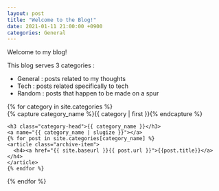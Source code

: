 ```yaml
---
layout: post
title: "Welcome to the Blog!"
date: 2021-01-11 21:00:00 +0900
categories: General
---
```


Welcome to my blog!

This blog serves 3 categories :
- General : posts related to my thoughts
- Tech : posts related specifically to tech
- Random : posts that happen to be made on a spur

<div id="archives">
{% for category in site.categories %}
  <div class="archive-group">
    {% capture category_name %}{{ category | first }}{% endcapture %}
    <div id="#{{ category_name | slugize }}"></div>
    <p></p>

    <h3 class="category-head">{{ category_name }}</h3>
    <a name="{{ category_name | slugize }}"></a>
    {% for post in site.categories[category_name] %}
    <article class="archive-item">
      <h4><a href="{{ site.baseurl }}{{ post.url }}">{{post.title}}</a></h4>
    </article>
    {% endfor %}
  </div>
{% endfor %}
</div>